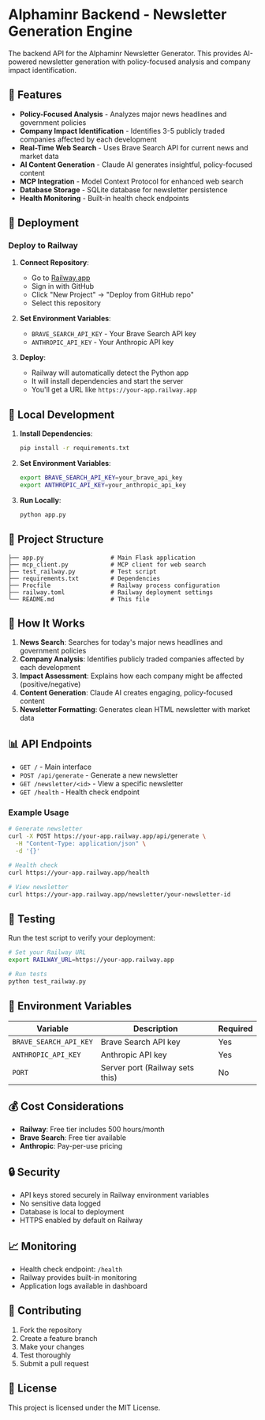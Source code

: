# Alphaminr Backend - Newsletter Generation Engine

The backend API for the Alphaminr Newsletter Generator. This provides AI-powered newsletter generation with policy-focused analysis and company impact identification.

## 🎯 Features

- **Policy-Focused Analysis** - Analyzes major news headlines and government policies
- **Company Impact Identification** - Identifies 3-5 publicly traded companies affected by each development
- **Real-Time Web Search** - Uses Brave Search API for current news and market data
- **AI Content Generation** - Claude AI generates insightful, policy-focused content
- **MCP Integration** - Model Context Protocol for enhanced web search
- **Database Storage** - SQLite database for newsletter persistence
- **Health Monitoring** - Built-in health check endpoints

## 🚀 Deployment

### Deploy to Railway

1. **Connect Repository**:
   - Go to [Railway.app](https://railway.app)
   - Sign in with GitHub
   - Click "New Project" → "Deploy from GitHub repo"
   - Select this repository

2. **Set Environment Variables**:
   - `BRAVE_SEARCH_API_KEY` - Your Brave Search API key
   - `ANTHROPIC_API_KEY` - Your Anthropic API key

3. **Deploy**:
   - Railway will automatically detect the Python app
   - It will install dependencies and start the server
   - You'll get a URL like `https://your-app.railway.app`

## 🔧 Local Development

1. **Install Dependencies**:
   ```bash
   pip install -r requirements.txt
   ```

2. **Set Environment Variables**:
   ```bash
   export BRAVE_SEARCH_API_KEY=your_brave_api_key
   export ANTHROPIC_API_KEY=your_anthropic_api_key
   ```

3. **Run Locally**:
   ```bash
   python app.py
   ```

## 📁 Project Structure

```
├── app.py                   # Main Flask application
├── mcp_client.py            # MCP client for web search
├── test_railway.py          # Test script
├── requirements.txt         # Dependencies
├── Procfile                 # Railway process configuration
├── railway.toml             # Railway deployment settings
└── README.md                # This file
```

## 🔄 How It Works

1. **News Search**: Searches for today's major news headlines and government policies
2. **Company Analysis**: Identifies publicly traded companies affected by each development
3. **Impact Assessment**: Explains how each company might be affected (positive/negative)
4. **Content Generation**: Claude AI creates engaging, policy-focused content
5. **Newsletter Formatting**: Generates clean HTML newsletter with market data

## 📊 API Endpoints

- `GET /` - Main interface
- `POST /api/generate` - Generate a new newsletter
- `GET /newsletter/<id>` - View a specific newsletter
- `GET /health` - Health check endpoint

### Example Usage

```bash
# Generate newsletter
curl -X POST https://your-app.railway.app/api/generate \
  -H "Content-Type: application/json" \
  -d '{}'

# Health check
curl https://your-app.railway.app/health

# View newsletter
curl https://your-app.railway.app/newsletter/your-newsletter-id
```

## 🧪 Testing

Run the test script to verify your deployment:

```bash
# Set your Railway URL
export RAILWAY_URL=https://your-app.railway.app

# Run tests
python test_railway.py
```

## 🔑 Environment Variables

| Variable | Description | Required |
|----------|-------------|----------|
| `BRAVE_SEARCH_API_KEY` | Brave Search API key | Yes |
| `ANTHROPIC_API_KEY` | Anthropic API key | Yes |
| `PORT` | Server port (Railway sets this) | No |

## 💰 Cost Considerations

- **Railway**: Free tier includes 500 hours/month
- **Brave Search**: Free tier available
- **Anthropic**: Pay-per-use pricing

## 🔒 Security

- API keys stored securely in Railway environment variables
- No sensitive data logged
- Database is local to deployment
- HTTPS enabled by default on Railway

## 📈 Monitoring

- Health check endpoint: `/health`
- Railway provides built-in monitoring
- Application logs available in dashboard

## 🤝 Contributing

1. Fork the repository
2. Create a feature branch
3. Make your changes
4. Test thoroughly
5. Submit a pull request

## 📄 License

This project is licensed under the MIT License.
